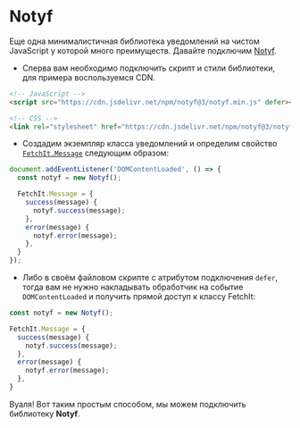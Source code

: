 # Notyf

Еще одна минималистичная библиотека уведомлений на чистом JavaScript у которой много преимуществ. Давайте подключим [Notyf](https://carlosroso.com/notyf/).

- Сперва вам необходимо подключить скрипт и стили библиотеки, для примера воспользуемся CDN.

```html
<!-- JavaScript -->
<script src="https://cdn.jsdelivr.net/npm/notyf@3/notyf.min.js" defer></script>

<!-- CSS -->
<link rel="stylesheet" href="https://cdn.jsdelivr.net/npm/notyf@3/notyf.min.css">
```

- Создадим экземпляр класса уведомлений и определим свойство [`FetchIt.Message`](/guide/frontend/class#fetchit-message-object) следующим образом:

```js
document.addEventListener('DOMContentLoaded', () => {
  const notyf = new Notyf();

  FetchIt.Message = {
    success(message) {
      notyf.success(message);
    },
    error(message) {
      notyf.error(message);
    },
  }
});
```

- Либо в своём файловом скрипте с атрибутом подключения `defer`, тогда вам не нужно накладывать обработчик на событие `DOMContentLoaded` и получить прямой доступ к классу FetchIt:

```js
const notyf = new Notyf();

FetchIt.Message = {
  success(message) {
    notyf.success(message);
  },
  error(message) {
    notyf.error(message);
  },
}
```

Вуаля! Вот таким простым способом, мы можем подключить библиотеку **Notyf**.
